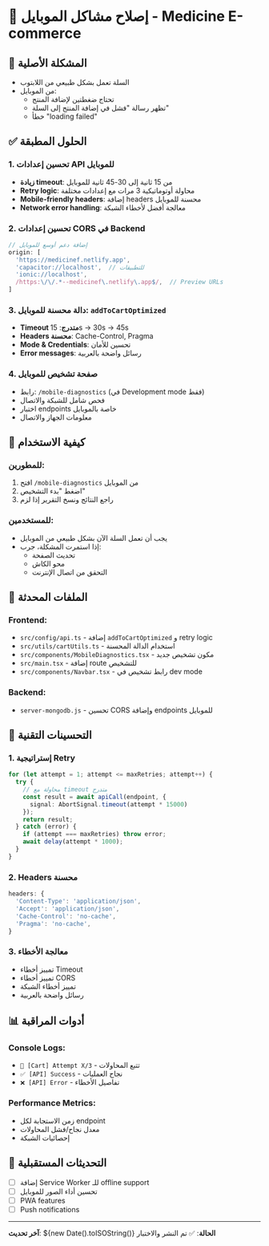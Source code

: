 # 📱 إصلاح مشاكل الموبايل - Medicine E-commerce

## 🚨 المشكلة الأصلية
- السلة تعمل بشكل طبيعي من اللابتوب
- من الموبايل: 
  - تحتاج ضغطتين لإضافة المنتج
  - تظهر رسالة "فشل في إضافة المنتج إلى السلة"
  - خطأ "loading failed"

## ✅ الحلول المطبقة

### 1. تحسين إعدادات API للموبايل
- **زيادة timeout**: من 15 ثانية إلى 30-45 ثانية للموبايل
- **Retry logic**: محاولة أوتوماتيكية 3 مرات مع إعدادات مختلفة
- **Mobile-friendly headers**: إضافة headers محسنة للموبايل
- **Network error handling**: معالجة أفضل لأخطاء الشبكة

### 2. تحسين إعدادات CORS في Backend
```javascript
// إضافة دعم أوسع للموبايل
origin: [
  'https://medicinef.netlify.app',
  'capacitor://localhost',  // للتطبيقات
  'ionic://localhost',
  /https:\/\/.*--medicinef\.netlify\.app$/,  // Preview URLs
]
```

### 3. دالة محسنة للموبايل: `addToCartOptimized`
- **Timeout متدرج**: 15s → 30s → 45s
- **Headers محسنة**: Cache-Control, Pragma
- **Mode & Credentials**: تحسين للأمان
- **Error messages**: رسائل واضحة بالعربية

### 4. صفحة تشخيص للموبايل
- رابط: `/mobile-diagnostics` (في Development mode فقط)
- فحص شامل للشبكة والاتصال
- اختبار endpoints خاصة بالموبايل
- معلومات الجهاز والاتصال

## 🔧 كيفية الاستخدام

### للمطورين:
1. افتح `/mobile-diagnostics` من الموبايل
2. اضغط "بدء التشخيص"
3. راجع النتائج ونسخ التقرير إذا لزم

### للمستخدمين:
- يجب أن تعمل السلة الآن بشكل طبيعي من الموبايل
- إذا استمرت المشكلة، جرب:
  - تحديث الصفحة
  - محو الكاش
  - التحقق من اتصال الإنترنت

## 📁 الملفات المحدثة

### Frontend:
- `src/config/api.ts` - إضافة `addToCartOptimized` و retry logic
- `src/utils/cartUtils.ts` - استخدام الدالة المحسنة
- `src/components/MobileDiagnostics.tsx` - مكون تشخيص جديد
- `src/main.tsx` - إضافة route للتشخيص
- `src/components/Navbar.tsx` - رابط تشخيص في dev mode

### Backend:
- `server-mongodb.js` - تحسين CORS وإضافة endpoints للموبايل

## 🚀 التحسينات التقنية

### 1. إستراتيجية Retry
```typescript
for (let attempt = 1; attempt <= maxRetries; attempt++) {
  try {
    // محاولة مع timeout متدرج
    const result = await apiCall(endpoint, {
      signal: AbortSignal.timeout(attempt * 15000)
    });
    return result;
  } catch (error) {
    if (attempt === maxRetries) throw error;
    await delay(attempt * 1000);
  }
}
```

### 2. Headers محسنة
```typescript
headers: {
  'Content-Type': 'application/json',
  'Accept': 'application/json',
  'Cache-Control': 'no-cache',
  'Pragma': 'no-cache',
}
```

### 3. معالجة الأخطاء
- تمييز أخطاء Timeout
- تمييز أخطاء CORS
- تمييز أخطاء الشبكة
- رسائل واضحة بالعربية

## 📊 أدوات المراقبة

### Console Logs:
- `🛒 [Cart] Attempt X/3` - تتبع المحاولات
- `✅ [API] Success` - نجاح العمليات
- `❌ [API] Error` - تفاصيل الأخطاء

### Performance Metrics:
- زمن الاستجابة لكل endpoint
- معدل نجاح/فشل المحاولات
- إحصائيات الشبكة

## 🔄 التحديثات المستقبلية
- [ ] إضافة Service Worker للـ offline support
- [ ] تحسين أداء الصور للموبايل
- [ ] PWA features
- [ ] Push notifications

---
**آخر تحديث**: ${new Date().toISOString()}
**الحالة**: ✅ تم النشر والاختبار 